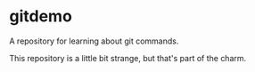# gitdemo

A repository for learning about git commands.

This repository is a little bit strange, but that's part of the charm.
